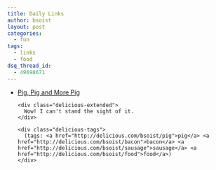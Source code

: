 ```yaml
---
title: Daily Links
author: bsoist
layout: post
categories:
  - fun
tags:
  - links
  - food
dsq_thread_id:
  - 49698671
---
```

<ul class="delicious">
  <li>
    <div class="delicious-link">
      <a href="http://www.nytimes.com/slideshow/2009/01/28/dining/0128-BACON_index.html">Pig, Pig and More Pig</a>
    </div>
    
    <div class="delicious-extended">
      Wow! I can't stand the sight of it.
    </div>
    
    <div class="delicious-tags">
      (tags: <a href="http://delicious.com/bsoist/pig">pig</a> <a href="http://delicious.com/bsoist/bacon">bacon</a> <a href="http://delicious.com/bsoist/sausage">sausage</a> <a href="http://delicious.com/bsoist/food">food</a>)
    </div>
  </li>
</ul>
